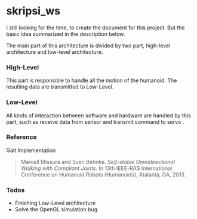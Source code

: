# skripsi_ws
I still looking for the time, to create the document for this project. But the basic idea summarized in the description below.

The main part of this architecture is divided by two part, high-level architecture and low-level architecture.

### High-Level
This part is responsible to handle all the motion of the humanoid. The resulting data are transmitted to Low-Level.

### Low-Level
All kinds of interaction between software and hardware are handled by this part,
such as receive data from sensor and transmit command to servo .

### Reference
Gait Implementation
> Marcell Missura and Sven Behnke. *Self-stable Omnidirectional Walking with
Compliant Joints*. In 13th IEEE-RAS International Conference on Humanoid Robots (Humanoids), Atalanta, GA, 2013.

### Todos
  - Finishing Low-Level architecture
  - Solve the OpenGL simulation bug
